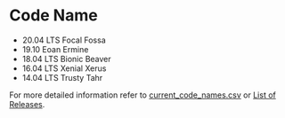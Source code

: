 
# Code Name
* 20.04 LTS Focal Fossa 
* 19.10     Eoan Ermine 
* 18.04 LTS Bionic Beaver
* 16.04 LTS Xenial Xerus
* 14.04 LTS Trusty Tahr

For more detailed information refer to [current_code_names.csv](current_code_names.csv) or [List of Releases](https://wiki.ubuntu.com/Releases).


